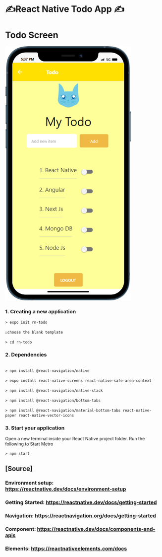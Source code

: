 # ✍️React Native Todo App ✍️

# Todo Screen

![](assets/img/todo.png)


### 1. Creating a new application
```
> expo init rn-todo

☑️choose the blank template

> cd rn-todo

````
### 2. Dependencies

````

> npm install @react-navigation/native

> expo install react-native-screens react-native-safe-area-context

> npm install @react-navigation/native-stack

> npm install @react-navigation/bottom-tabs

> npm install @react-navigation/material-bottom-tabs react-native-paper react-native-vector-icons

````

### 3. Start your application

 Open a new terminal inside your React Native project folder. Run the following to Start Metro

````
> npm start
````

## [Source]

### Environment setup: https://reactnative.dev/docs/environment-setup

### Getting Started: https://reactnative.dev/docs/getting-started

### Navigation: https://reactnavigation.org/docs/getting-started

### Component: https://reactnative.dev/docs/components-and-apis

### Elements: https://reactnativeelements.com/docs
